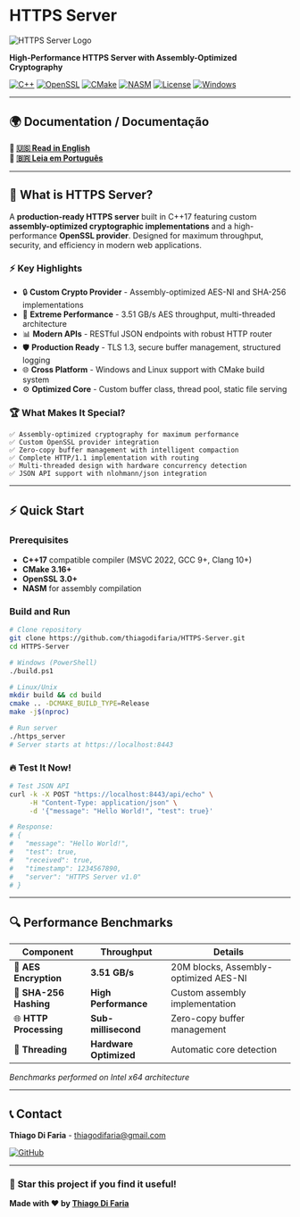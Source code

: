 # HTTPS Server

![HTTPS Server Logo](https://img.shields.io/badge/HTTPS%20Server-High%20Performance-blue?style=for-the-badge&logo=cplusplus)

**High-Performance HTTPS Server with Assembly-Optimized Cryptography**

[![C++](https://img.shields.io/badge/C++-17-00599c?style=flat&logo=cplusplus&logoColor=white)](https://isocpp.org)
[![OpenSSL](https://img.shields.io/badge/OpenSSL-3.0-721412?style=flat&logo=openssl&logoColor=white)](https://openssl.org)
[![CMake](https://img.shields.io/badge/CMake-3.16+-064f8c?style=flat&logo=cmake&logoColor=white)](https://cmake.org)
[![NASM](https://img.shields.io/badge/NASM-Assembly-ff6600?style=flat)](https://nasm.us)
[![License](https://img.shields.io/badge/License-MIT-green.svg?style=flat)](LICENSE)
[![Windows](https://img.shields.io/badge/Windows-Ready-0078d4?style=flat&logo=windows&logoColor=white)](https://microsoft.com/windows)

---

## 🌍 **Documentation / Documentação**

**📖 [🇺🇸 Read in English](README_EN.md)**  
**📖 [🇧🇷 Leia em Português](README_PT.md)**

---

## 🎯 What is HTTPS Server?

A **production-ready HTTPS server** built in C++17 featuring custom **assembly-optimized cryptographic implementations** and a high-performance **OpenSSL provider**. Designed for maximum throughput, security, and efficiency in modern web applications.

### ⚡ Key Highlights

- 🔒 **Custom Crypto Provider** - Assembly-optimized AES-NI and SHA-256 implementations
- 🚀 **Extreme Performance** - 3.51 GB/s AES throughput, multi-threaded architecture
- 📊 **Modern APIs** - RESTful JSON endpoints with robust HTTP router
- 🛡️ **Production Ready** - TLS 1.3, secure buffer management, structured logging
- 🌐 **Cross Platform** - Windows and Linux support with CMake build system
- ⚙️ **Optimized Core** - Custom buffer class, thread pool, static file serving

### 🏆 What Makes It Special?

```
✅ Assembly-optimized cryptography for maximum performance
✅ Custom OpenSSL provider integration 
✅ Zero-copy buffer management with intelligent compaction
✅ Complete HTTP/1.1 implementation with routing
✅ Multi-threaded design with hardware concurrency detection
✅ JSON API support with nlohmann/json integration
```

---

## ⚡ Quick Start

### Prerequisites
- **C++17** compatible compiler (MSVC 2022, GCC 9+, Clang 10+)
- **CMake 3.16+**
- **OpenSSL 3.0+**
- **NASM** for assembly compilation

### Build and Run
```bash
# Clone repository
git clone https://github.com/thiagodifaria/HTTPS-Server.git
cd HTTPS-Server

# Windows (PowerShell)
./build.ps1

# Linux/Unix
mkdir build && cd build
cmake .. -DCMAKE_BUILD_TYPE=Release
make -j$(nproc)

# Run server
./https_server
# Server starts at https://localhost:8443
```

### 🔥 Test It Now!
```bash
# Test JSON API
curl -k -X POST "https://localhost:8443/api/echo" \
     -H "Content-Type: application/json" \
     -d '{"message": "Hello World!", "test": true}'

# Response:
# {
#   "message": "Hello World!",
#   "test": true,
#   "received": true,
#   "timestamp": 1234567890,
#   "server": "HTTPS Server v1.0"
# }
```

---

## 🔍 Performance Benchmarks

| Component | Throughput | Details |
|-----------|------------|---------|
| 🔐 **AES Encryption** | **3.51 GB/s** | 20M blocks, Assembly-optimized AES-NI |
| 🔑 **SHA-256 Hashing** | **High Performance** | Custom assembly implementation |
| 🌐 **HTTP Processing** | **Sub-millisecond** | Zero-copy buffer management |
| 🧵 **Threading** | **Hardware Optimized** | Automatic core detection |

*Benchmarks performed on Intel x64 architecture*

---

## 📞 Contact

**Thiago Di Faria** - thiagodifaria@gmail.com

[![GitHub](https://img.shields.io/badge/GitHub-@thiagodifaria-black?style=flat&logo=github)](https://github.com/thiagodifaria)

---

### 🌟 **Star this project if you find it useful!**

**Made with ❤️ by [Thiago Di Faria](https://github.com/thiagodifaria)**